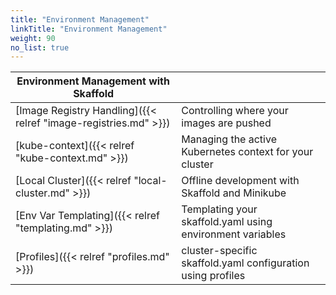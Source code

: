 ```yaml
---
title: "Environment Management"
linkTitle: "Environment Management"
weight: 90
no_list: true
---
```



| Environment Management with Skaffold | |
|----------|---|
| [Image Registry Handling]({{< relref "image-registries.md" >}}) | Controlling where your images are pushed |
| [kube-context]({{< relref "kube-context.md" >}}) | Managing the active Kubernetes context for your cluster |
| [Local Cluster]({{< relref "local-cluster.md" >}}) | Offline development with Skaffold and Minikube |
| [Env Var Templating]({{< relref "templating.md" >}}) | Templating your skaffold.yaml using environment variables |
| [Profiles]({{< relref "profiles.md" >}}) | cluster-specific skaffold.yaml configuration using profiles |

